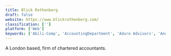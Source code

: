 ```yaml
---
title: Blick Rothenberg
draft: false 
website: https://www.blickrothenberg.com/
classification: ['']
platform: ['Web']
keywords: ['Abili-Comp', 'AccountingDepartment', 'Aduro Advisors', 'Anderson Advisors', 'BKD', 'CountUp', 'Deloitte Audit', 'Livingston and Haynes', 'Marcum', 'Nomad Financial', 'Pilot', 'SimpleKeep']
---
```

A London based,  firm of chartered accountants.